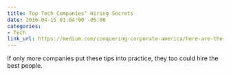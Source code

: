 ```yaml
---
title: Top Tech Companies’ Hiring Secrets
date: 2016-04-15 01:04:00 -05:00
categories:
- Tech
link_url: https://medium.com/conquering-corporate-america/here-are-the-top-tech-companies-secrets-to-hiring-the-best-people-33f432c39db2
---
```


If only more companies put these tips into practice, they too could hire the best people.

